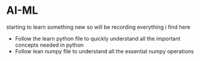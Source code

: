 # AI-ML
starting to learn something new so will be recording everything i find here 
- Follow the learn python file to quickly understand all the important concepts needed in python
- Follow lean numpy file to understand all the essential numpy operations
  
